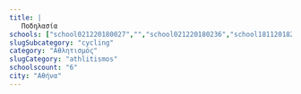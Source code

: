 ```yaml
---
title: |
   Ποδηλασία
schools: ["school021220180027","","school021220180236","school181120182120","school021220180222","school211120181715"]
slugSubcategory: "cycling"
category: "Αθλητισμός"
slugCategory: "athlitismos"
schoolscount: "6"
city: "Αθήνα"
---
```


